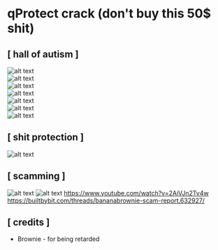 # qProtect crack (don't buy this 50$ shit)

## [ hall of autism ]
![alt text](https://media.discordapp.net/attachments/1019914604937220119/1025147650397454406/Kijeloles_967.png) <br />
![alt text](https://media.discordapp.net/attachments/1019914604937220119/1025147650850435142/Kijeloles_968.png) <br />
![alt text](https://media.discordapp.net/attachments/1019914604937220119/1025147651668328569/Kijeloles_969.png) <br />
![alt text](https://media.discordapp.net/attachments/1019914604937220119/1025147652079366225/Kijeloles_970.png) <br />
![alt text](https://media.discordapp.net/attachments/1019914604937220119/1025156644344176711/unknown.png) <br />
![alt text](https://media.discordapp.net/attachments/1019914604937220119/1025157701094866964/unknown.png) <br />
![alt text](https://media.discordapp.net/attachments/1019914604937220119/1025158796122796032/unknown.png) <br />

## [ shit protection ]
![alt text](https://media.discordapp.net/attachments/973288871133601832/1025122627544690708/unknown.png)

## [ scamming ]
![alt text](https://media.discordapp.net/attachments/1020027972956201071/1021454352830955581/unknown.png)
![alt text](https://media.discordapp.net/attachments/1020027972956201071/1021454482757931068/unknown.png)
https://www.youtube.com/watch?v=2AiVJn2Tv4w <br />
https://builtbybit.com/threads/bananabrownie-scam-report.632927/ <br />

## [ credits ]
+ Brownie - for being retarded
